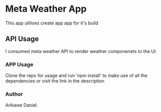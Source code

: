 # Meta Weather App

This app utilises create app app for it's build

## API Usage
I consumed meta weather API to render weather componenets to the UI

### APP Usage

Clone the repo for usage and run 'npm install' to make use of all the dependencies or visit the link in the description


### Author

Arikawe Daniel.
